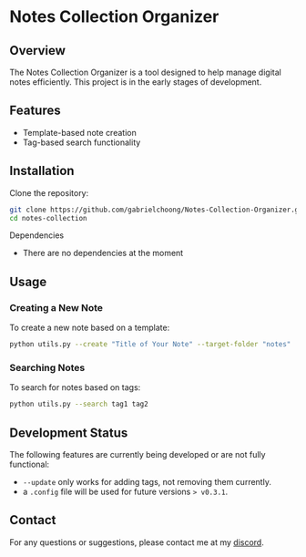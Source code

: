# Notes Collection Organizer

## Overview

The Notes Collection Organizer is a tool designed to help manage digital notes efficiently. This project is in the early stages of development.

## Features

- Template-based note creation
- Tag-based search functionality

## Installation

Clone the repository:

```bash
git clone https://github.com/gabrielchoong/Notes-Collection-Organizer.git
cd notes-collection
```

Dependencies

- There are no dependencies at the moment

## Usage

### Creating a New Note

To create a new note based on a template:

```bash
python utils.py --create "Title of Your Note" --target-folder "notes"
```

### Searching Notes

To search for notes based on tags:

```bash
python utils.py --search tag1 tag2
```

## Development Status

The following features are currently being developed or are not fully functional:

- `--update` only works for adding tags, not removing them currently.
- a `.config` file will be used for future versions `> v0.3.1`.

## Contact

For any questions or suggestions, please contact me at my [discord](https://discord.com/users/791233489232068618).
